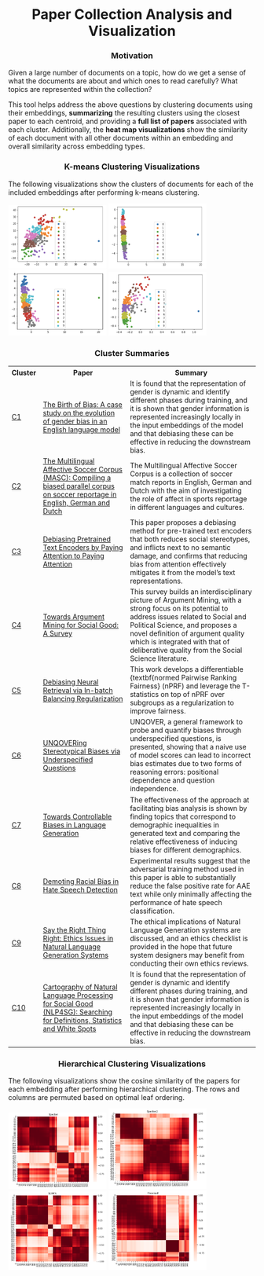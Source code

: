 <h1 style="text-align: center;">Paper Collection Analysis and Visualization</h1>

<h3 style="text-align: center;">Motivation</h3>

Given a large number of documents on a topic, how do we get a sense of what the documents are about and which ones to read carefully? What topics are represented within the collection?

This tool helps address the above questions by clustering documents using their embeddings, **summarizing** the resulting clusters using the closest paper to each centroid, and providing a **full list of papers** associated with each cluster. Additionally, the **heat map visualizations** show the similarity of each document with all other documents within an embedding and overall similarity across embedding types.

<h3 style="text-align: center;">K-means Clustering Visualizations</h3>

The following visualizations show the clusters of documents for each of the included embeddings after performing k-means clustering.

<img src="visualizations/k-means/specter.png" alt="Specter" width="200"/> <img src="visualizations/k-means/specter2.png" alt="Specter2" width="200"/>
<img src="visualizations/k-means/scincl.png" alt="SciNCL" width="200"/>
<img src="visualizations/k-means/proposed.png" alt="Proposed" width="200"/>

<h3 style="text-align: center;">Cluster Summaries</h3>

<html><table><tr>
<th>Cluster</th>
<th>Paper</th>
<th>Summary</th> 
</tr>
<tr>
<td><a href="clusters/cluster1.md">C1</a></td>
<td><a href="https://www.semanticscholar.org/paper/d6ddc4f4c81c9565019be1983d37f9fbdf5bd057">The Birth of Bias: A case study on the evolution of gender bias in an English language model</a></td>
<td>It is found that the representation of gender is dynamic and identify different phases during training, and it is shown that gender information is represented increasingly locally in the input embeddings of the model and that debiasing these can be effective in reducing the downstream bias.</a></td>
</tr>
<tr>
<td><a href="clusters/cluster2.md">C2</a></td>
<td><a href="https://www.semanticscholar.org/paper/8700ebd18e6f9726717ecb57dcc9503dfd50306b">The Multilingual Affective Soccer Corpus (MASC): Compiling a biased parallel corpus on soccer reportage in English, German and Dutch</a></td>
<td>The Multilingual Affective Soccer Corpus is a collection of soccer match reports in English, German and Dutch with the aim of investigating the role of affect in sports reportage in different languages and cultures.</a></td>
</tr>
<tr>
<td><a href="clusters/cluster3.md">C3</a></td>
<td><a href="https://www.semanticscholar.org/paper/1fbb406a7387451bb1b6b67a44975c65120ad03a">Debiasing Pretrained Text Encoders by Paying Attention to Paying Attention</a></td>
<td>This paper proposes a debiasing method for pre-trained text encoders that both reduces social stereotypes, and inflicts next to no semantic damage, and confirms that reducing bias from attention effectively mitigates it from the model’s text representations.</a></td>
</tr>
<tr>
<td><a href="clusters/cluster4.md">C4</a></td>
<td><a href="https://www.semanticscholar.org/paper/dcb0b23685c9c116d8d53fe47e5157753659d3bd">Towards Argument Mining for Social Good: A Survey</a></td>
<td>This survey builds an interdisciplinary picture of Argument Mining, with a strong focus on its potential to address issues related to Social and Political Science, and proposes a novel definition of argument quality which is integrated with that of deliberative quality from the Social Science literature.</a></td>
</tr>
<tr>
<td><a href="clusters/cluster5.md">C5</a></td>
<td><a href="https://www.semanticscholar.org/paper/2775900e7633f218618f9f7ca5cfda984fae323d">Debiasing Neural Retrieval via In-batch Balancing Regularization</a></td>
<td>This work develops a differentiable {textbf{normed Pairwise Ranking Fairness} (nPRF) and leverage the T-statistics on top of nPRF over subgroups as a regularization to improve fairness.</a></td>
</tr>
<tr>
<td><a href="clusters/cluster6.md">C6</a></td>
<td><a href="https://www.semanticscholar.org/paper/f72983cef733670d6915e37383257f548b5a3365">UNQOVERing Stereotypical Biases via Underspecified Questions</a></td>
<td>UNQOVER, a general framework to probe and quantify biases through underspecified questions, is presented, showing that a naive use of model scores can lead to incorrect bias estimates due to two forms of reasoning errors: positional dependence and question independence.</a></td>
</tr>
<tr>
<td><a href="clusters/cluster7.md">C7</a></td>
<td><a href="https://www.semanticscholar.org/paper/ddfcda2b255633b5d5ad8ad37a4f4cb45e60af5a">Towards Controllable Biases in Language Generation</a></td>
<td>The effectiveness of the approach at facilitating bias analysis is shown by finding topics that correspond to demographic inequalities in generated text and comparing the relative effectiveness of inducing biases for different demographics.</a></td>
</tr>
<tr>
<td><a href="clusters/cluster8.md">C8</a></td>
<td><a href="https://www.semanticscholar.org/paper/034415a68c3f2d0710bf80d2b97bae1c583da4c8">Demoting Racial Bias in Hate Speech Detection</a></td>
<td>Experimental results suggest that the adversarial training method used in this paper is able to substantially reduce the false positive rate for AAE text while only minimally affecting the performance of hate speech classification.</a></td>
</tr>
<tr>
<td><a href="clusters/cluster9.md">C9</a></td>
<td><a href="https://www.semanticscholar.org/paper/8d816936ad7aebb12b52c5d6e5347c148bd8a072">Say the Right Thing Right: Ethics Issues in Natural Language Generation Systems</a></td>
<td>The ethical implications of Natural Language Generation systems are discussed, and an ethics checklist is provided in the hope that future system designers may benefit from conducting their own ethics reviews.</a></td>
</tr>
<tr>
<td><a href="clusters/cluster10.md">C10</a></td>
<td><a href="https://www.semanticscholar.org/paper/4975c64466149c72f31489fadbbbff4e85d7b3f3">Cartography of Natural Language Processing for Social Good (NLP4SG): Searching for Definitions, Statistics and White Spots</a></td>
<td>It is found that the representation of gender is dynamic and identify different phases during training, and it is shown that gender information is represented increasingly locally in the input embeddings of the model and that debiasing these can be effective in reducing the downstream bias.</a></td>
</tr>
</table></html>

<h3 style="text-align: center;">Hierarchical Clustering Visualizations</h3>
The following visualizations show the cosine similarity of the papers for each embedding after performing hierarchical clustering. The rows and columns are permuted based on optimal leaf ordering.

<img src="visualizations/hierarchical/specter.png" alt="Specter" width="200"/> <img src="visualizations/hierarchical/specter2.png" alt="Specter2" width="200"/>
<img src="visualizations/hierarchical/scincl.png" alt="SciNCL" width="200"/>
<img src="visualizations/hierarchical/proposed.png" alt="Proposed" width="200"/>
